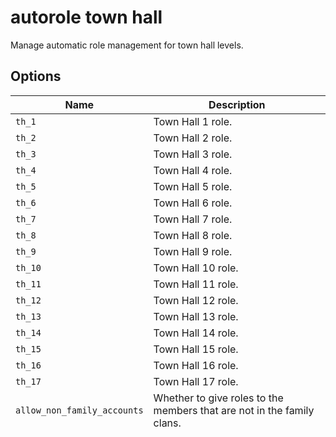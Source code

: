 # autorole town hall

Manage automatic role management for town hall levels.

## Options

| Name                        | Description                                                            |
| --------------------------- | ---------------------------------------------------------------------- |
| `th_1`                      | Town Hall 1 role.                                                      |
| `th_2`                      | Town Hall 2 role.                                                      |
| `th_3`                      | Town Hall 3 role.                                                      |
| `th_4`                      | Town Hall 4 role.                                                      |
| `th_5`                      | Town Hall 5 role.                                                      |
| `th_6`                      | Town Hall 6 role.                                                      |
| `th_7`                      | Town Hall 7 role.                                                      |
| `th_8`                      | Town Hall 8 role.                                                      |
| `th_9`                      | Town Hall 9 role.                                                      |
| `th_10`                     | Town Hall 10 role.                                                     |
| `th_11`                     | Town Hall 11 role.                                                     |
| `th_12`                     | Town Hall 12 role.                                                     |
| `th_13`                     | Town Hall 13 role.                                                     |
| `th_14`                     | Town Hall 14 role.                                                     |
| `th_15`                     | Town Hall 15 role.                                                     |
| `th_16`                     | Town Hall 16 role.                                                     |
| `th_17`                     | Town Hall 17 role.                                                     |
| `allow_non_family_accounts` | Whether to give roles to the members that are not in the family clans. |
